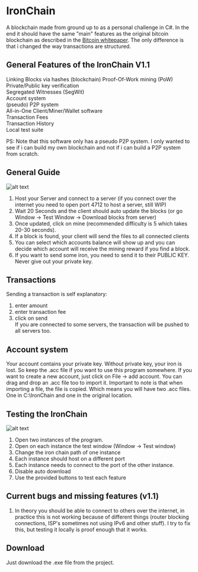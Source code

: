 # IronChain

A blockchain made from ground up to as a personal challenge in C#. In the end it should have the same "main" features as the original bitcoin blockchain as described in the  [Bitcoin whitepaper](https://bitcoin.org/bitcoin.pdf). The only difference is that i changed the way transactions are structured.

## General Features of the IronChain V1.1

Linking Blocks via hashes  (blockchain)
Proof-Of-Work mining (PoW) 
Private/Public key verification  
Segregated Witnesses (SegWit)  
Account system  
(pseudo) P2P system  
All-in-One Client/Miner/Wallet software  
Transaction Fees  
Transaction History  
Local test suite  

PS: Note that this software only has a pseudo P2P system. I only wanted to see if i can build my own blockchain and not if i can build a P2P system from scratch.

## General Guide

![alt text](https://puu.sh/xz0o9/64641f92e6.png "Main Window")

1. Host your Server and connect to a server (if you connect over the internet you need to open port 4712 to host a server, still WIP)
2. Wait 20 Seconds and the client should auto update the blocks (or go Window -> Test Window -> Download blocks from server)
3. Once updated, click on mine (recommended difficulty is 5 which takes 20-30 seconds).
4. If a block is found, your client will send the files to all connected clients
5. You can select which accounts balance will show up and you can decide which account will receive the mining reward if you find a block.
6. If you want to send some iron, you need to send it to their PUBLIC KEY. Never give out your private key. 

## Transactions

Sending a transaction is self explanatory:
1. enter amount
2. enter transaction fee
3. click on send  
If you are connected to some servers, the transaction will be pushed to all servers too.

## Account system

Your account contains your private key. Without private key, your iron is lost. So keep the .acc file if you want to use this program somewhere. If you want to create a new account, just click on File -> add account. You can drag and drop an .acc file too to import it.
Important to note is that when importing a file, the file is copied. Which means you will have two .acc files. One in C:\IronChain and one in the original location.

## Testing the IronChain

![alt text](https://puu.sh/xz1Eb/60d078a387.png "Testing Window")

1. Open two instances of the program.
2. Open on each instance the test window (Window -> Test window)
3. Change the iron chain path of one instance
4. Each instance should host on a different port
5. Each instance needs to connect to the port of the other instance.
6. Disable auto download
7. Use the provided buttons to test each feature

## Current bugs and missing features (v1.1)

1. In theory you should be able to connect to others over the internet, in practice this is not working because of different things (router blocking connections, ISP's sometimes not using IPv6 and other stuff). I try to fix this, but testing it locally is proof enough that it works. 

## Download

Just download the .exe file from the project.


